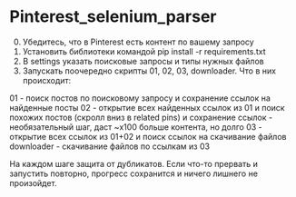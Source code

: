 # Pinterest_selenium_parser
0. Убедитесь, что в Pinterest есть контент по вашему запросу
1. Установить библиотеки командой pip install -r requirements.txt
2. В settings указать поисковые запросы и типы нужных файлов
3. Запускать поочередно скрипты 01, 02, 03, downloader. Что в них происходит:
   
01 - поиск постов по поисковому запросу и сохранение ссылок на найденные посты
02 - открытие всех найденных ссылок из 01 и поиск похожих постов (скролл вниз в related pins) и сохранение ссылок - необязательный шаг, даст ~x100 больше контента, но долго
03 - открытие всех ссылок из 01+02 и поиск ссылок на скачивание файлов
downloader - скачивание файлов по ссылкам из 03

На каждом шаге защита от дубликатов. Если что-то прервать и запустить повторно, прогресс сохранится и ничего лишнего не произойдет.
